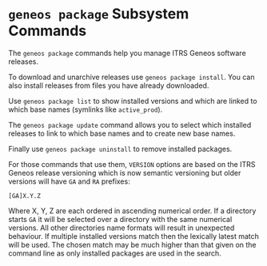 # `geneos package` Subsystem Commands

The `geneos package` commands help you manage ITRS Geneos software
releases.

To download and unarchive releases use `geneos package install`. You can
also install releases from files you have already downloaded.

Use `geneos package list` to show installed versions and which are
linked to which base names (symlinks like `active_prod`).

The `geneos package update` command allows you to select which installed
releases to link to which base names and to create new base names.

Finally use `geneos package uninstall` to remove installed packages.

For those commands that use them, `VERSION` options are based on the
ITRS Geneos release versioning which is now semantic versioning but
older versions will have `GA` and `RA` prefixes:

`[GA]X.Y.Z`

Where X, Y, Z are each ordered in ascending numerical order. If a
directory starts `GA` it will be selected over a directory with the same
numerical versions. All other directories name formats will result in
unexpected behaviour. If multiple installed versions match then the
lexically latest match will be used. The chosen match may be much higher
than that given on the command line as only installed packages are used
in the search.
